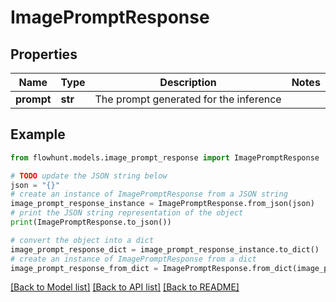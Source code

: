 # ImagePromptResponse


## Properties

Name | Type | Description | Notes
------------ | ------------- | ------------- | -------------
**prompt** | **str** | The prompt generated for the inference | 

## Example

```python
from flowhunt.models.image_prompt_response import ImagePromptResponse

# TODO update the JSON string below
json = "{}"
# create an instance of ImagePromptResponse from a JSON string
image_prompt_response_instance = ImagePromptResponse.from_json(json)
# print the JSON string representation of the object
print(ImagePromptResponse.to_json())

# convert the object into a dict
image_prompt_response_dict = image_prompt_response_instance.to_dict()
# create an instance of ImagePromptResponse from a dict
image_prompt_response_from_dict = ImagePromptResponse.from_dict(image_prompt_response_dict)
```
[[Back to Model list]](../README.md#documentation-for-models) [[Back to API list]](../README.md#documentation-for-api-endpoints) [[Back to README]](../README.md)


